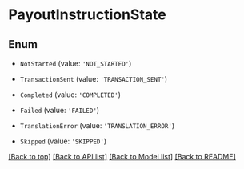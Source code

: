 # PayoutInstructionState

## Enum


* `NotStarted` (value: `'NOT_STARTED'`)

* `TransactionSent` (value: `'TRANSACTION_SENT'`)

* `Completed` (value: `'COMPLETED'`)

* `Failed` (value: `'FAILED'`)

* `TranslationError` (value: `'TRANSLATION_ERROR'`)

* `Skipped` (value: `'SKIPPED'`)



[[Back to top]](#) [[Back to API list]](../../README.md#documentation-for-api-endpoints) [[Back to Model list]](../../README.md#documentation-for-models) [[Back to README]](../../README.md)
